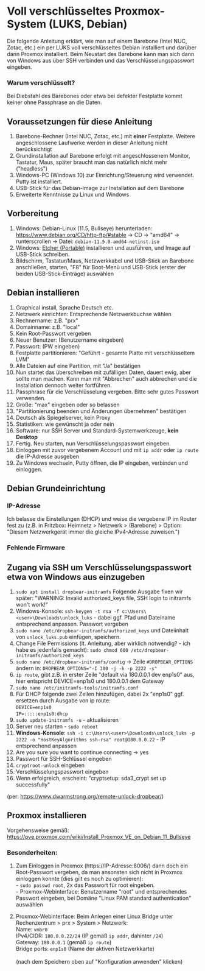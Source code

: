 # Voll verschlüsseltes Proxmox-System (LUKS, Debian)

Die folgende Anleitung erklärt, wie man auf einem Barebone (Intel NUC, Zotac, etc.) ein per LUKS voll verschlüsseltes Debian installiert und darüber dann Proxmox installiert. Beim Neustart des Barebone kann man sich dann von Windows aus über SSH verbinden und das Verschlüsselungspasswort eingeben.

### Warum verschlüsselt? 
Bei Diebstahl des Barebones oder etwa bei defekter Festplatte kommt keiner ohne Passphrase an die Daten.

## Voraussetzungen für diese Anleitung

 1. Barebone-Rechner (Intel NUC, Zotac, etc.) mit **einer** Festplatte. Weitere angeschlossene Laufwerke werden in dieser Anleitung nicht berücksichtigt
 1. Grundinstallation auf Barebone erfolgt mit angeschlossenem Monitor, Tastatur, Maus, später braucht man das natürlich nicht mehr ("headless")
 1. Windows-PC (Windows 10) zur Einrichtung/Steuerung wird verwendet. Putty ist installiert.
 1. USB-Stick für das Debian-Image zur Installation auf dem Barebone
 1. Erweiterte Kenntnisse zu Linux und Windows

## Vorbereitung

1. Windows: Debian-Linux (11.5, Bullseye) herunterladen: https://www.debian.org/CD/http-ftp/#stable -> CD -> "amd64" -> runterscrollen -> Datei: `debian-11.5.0-amd64-netinst.iso`
2. Windows: [Etcher (Portable)](https://www.balena.io/etcher/) installieren und ausführen, und Image auf USB-Stick schreiben.
3. Bildschirm, Tastatur/Maus, Netzwerkkabel und USB-Stick an Barebone anschließen, starten, "F8" für Boot-Menü und USB-Stick (erster der beiden USB-Stick-Einträge) auswählen

## Debian installieren
 1. Graphical install, Sprache Deutsch etc.
 1. Netzwerk einrichten: Entsprechende Netzwerkbuchse wählen
 1. Rechnername: z.B. "prx"
 1. Domainname: z.B. "local"
 1. Kein Root-Passwort vergeben
 1. Neuer Benutzer: (Benutzername eingeben)
 1. Passwort: (PW eingeben)
 1. Festplatte partitionieren: "Geführt - gesamte Platte mit verschlüsseltem LVM"
 1. Alle Dateien auf eine Partition, mit "Ja" bestätigen
 1. Nun startet das überschreiben mit zufälligen Daten, dauert ewig, aber sollte man machen. Kann man mit "Abbrechen" auch abbrechen und die Installation dennoch weiter fortführen.
 1. Passphrase für die Verschlüsselung vergeben. Bitte sehr gutes Passwort verwenden.
 1. Größe: "max" eingeben oder so belassen
 1. "Partitionierung beenden und Änderungen übernehmen" bestätigen
 1. Deutsch als Spiegelserver, kein Proxy
 1. Statistiken: wie gewünscht ja oder nein
 1. Software: nur SSH Server und Standard-Systemwerkzeuge, **kein Desktop**
 1. Fertig. Neu starten, nun Verschlüsselungspasswort eingeben.
 1. Einloggen mit zuvor vergebenem Account und mit `ip addr` oder `ip route` die IP-Adresse ausgeben
 1. Zu Windows wechseln, Putty öffnen, die IP eingeben, verbinden und einloggen.

## Debian Grundeinrichtung

### IP-Adresse
Ich belasse die Einstellungen (DHCP) und weise die vergebene IP im Router fest zu (z.B. in Fritzbox: Heimnetz > Netzwerk > (Barebone) > Option: "Diesem Netzwerkgerät immer die gleiche IPv4-Adresse zuweisen.")

### Fehlende Firmware

## Zugang via SSH um Verschlüsselungspasswort etwa von Windows aus einzugeben
1. `sudo apt install dropbear-initramfs` Folgende Ausgabe fixen wir später: "WARNING: Invalid authorized_keys file, SSH login to initramfs won't work!"
1. Windows-Konsole: `ssh-keygen -t rsa -f c:\Users\<user>\Downloads\unlock_luks` - dabei ggf. Pfad und Dateiname entsprechend anpassen. Passwort vergeben
1. `sudo nano /etc/dropbear-initramfs/authorized_keys` und Dateiinhalt von `unlock_luks.pub` einfügen, speichern.
1. Change File Permissions (lt. Anleitung, aber wirklich notwendig? - ich habe es jedenfalls gemacht): `sudo chmod 600 /etc/dropbear-initramfs/authorized_keys`
1. `sudo nano /etc/dropbear-initramfs/config` -> Zeile `#DROPBEAR_OPTIONS` ändern in: `DROPBEAR_OPTIONS="-I 300 -j -k -p 2222 -s"`
 1. `ip route`, gibt z.B. in erster Zeile "default via 180.0.0.1 dev enp1s0" aus, hier entspricht DEVICE=enp1s0 und 180.0.0.1 dem Gateway
 1. `sudo nano /etc/initramfs-tools/initramfs.conf`
 1. Für DHCP folgende zwei Zeilen hinzufügen, dabei 2x "enp1s0" ggf. ersetzen durch Ausgabe von ip route:<br>`DEVICE=enp1s0`<br>`IP=:::::enp1s0:dhcp`
 1. `sudo update-initramfs -u` - aktualisieren
 1. Server neu starten - `sudo reboot`
 1. **Windows-Konsole**: `ssh -i c:\Users\<user>\Downloads\unlock_luks -p 2222 -o "HostKeyAlgorithms ssh-rsa" root@180.0.0.22` - IP entsprechend anpassen
 1. Are you sure you want to continue connecting -> yes
 1. Passwort für SSH-Schlüssel eingeben
 1. `cryptroot-unlock` eingeben
 1. Verschlüsselungspasswort eingeben
 1. Wenn erfolgreich, erscheint: "cryptsetup: sda3_crypt set up successfully"

(per: https://www.dwarmstrong.org/remote-unlock-dropbear/)

## Proxmox installieren

Vorgehensweise gemäß: https://pve.proxmox.com/wiki/Install_Proxmox_VE_on_Debian_11_Bullseye

### Besonderheiten:
 1. Zum Einloggen in Proxmox (https://IP-Adresse:8006/) dann doch ein Root-Passwort vergeben, da man ansonsten sich nicht in Proxmox einloggen konnte (dies gilt es noch zu optimieren):
   <br> - `sudo passwd root`, 2x das Passwort für root eingeben.
   <br> - Proxmox-Webinterface: Benutzername "root" und entsprechendes Passwort eingeben, bei Domäne "Linux PAM standard authentication" auswählen

 1. Proxmox-Webinterface: Beim Anlegen einer Linux Bridge unter Rechenzentrum > prx > System > Netzwerk:
<br>Name: `vmbr0`
<br>IPv4/CIDR: `180.0.0.22/24` (IP gemäß `ip addr`, dahinter `/24`)
<br>Gateway: `180.0.0.1` (gemäß `ip route`)
<br>Bridge ports: `enp1s0` (Name der aktiven Netzwerkkarte)
<br><br>(nach dem Speichern oben auf "Konfiguration anwenden" klicken)
